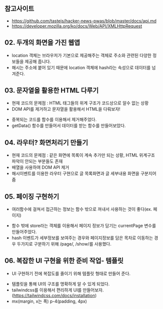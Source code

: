 ## 참고사이트

- https://github.com/tastejs/hacker-news-pwas/blob/master/docs/api.md
- https://developer.mozilla.org/ko/docs/Web/API/XMLHttpRequest

## 02. 두개의 화면을 가진 웹앱

- location 객체는 브라우저가 기본으로 제공해주는 객체로 주소와 관련된 다양한 정보들을 제공해 줍니다.
- 해시는 주소에 붙어 있기 때문에 location 객체에 hash라는 속성으로 데이터를 넘겨준다.

## 03. 문자열을 활용한 HTML 다루기

- 현재 코드의 문제점 : HTML 태그들의 위계 구조가 코드상으로 알수 없는 상황
- DOM API를 제거하고 문자열을 활용해서 HTML을 다뤄보자!

* 중복되는 코드를 함수를 이용해서 제거해주었다.
* getData() 함수를 만들어서 데이터를 받는 함수를 만들어보았다.

## 04. 라우터? 화면처리기 만들기

- 현재 코드의 문제점 : 같은 화면에 목록이 계속 추가만 되는 상황, HTML 위계구조 파악이 안되는 부분들도 존재
- 배열을 사용하여 DOM API 제거
- 해시이벤트를 이용한 라우터 구현으로 글 목록화면과 글 세부내용 화면을 구분지어줌

## 05. 페이징 구현하기

- 여러함수에 걸쳐서 접근하는 정보는 함수 밖으로 꺼내서 사용하는 것이 좋다(ex. 페이지)

* 함수 밖에 store라는 객체를 이용해서 페이지 정보가 담기는 currentPage 변수를 만들어주었다.
* hash 이벤트가 세부정보를 보여주는 경우와 페이지정보를 담은 목차로 이동하는 경우 두가지로 구분하기 위해 /page/, /show/를 사용했다.

## 06. 복잡한 UI 구현을 위한 준비 작업- 템플릿

- UI 구현하기 전에 복잡도를 줄이기 위해 템플릿 형태로 만들어 준다.

* 템플릿을 통해 UI의 구조를 명확하게 알 수 있게 되었다.
* tailwindcss를 이용해서 편리하게 UI를 만들어보자. (https://tailwindcss.com/docs/installation)
* mx(margin, x는 폭) p-4(padding, 4px)
